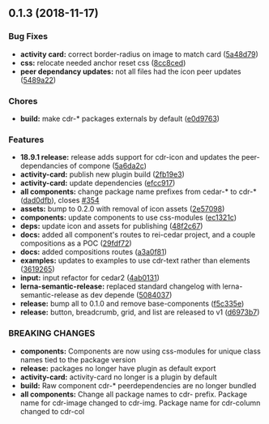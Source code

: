 <a name="0.1.3"></a>
## 0.1.3 (2018-11-17)


### Bug Fixes

* **activity card:** correct border-radius on image to match card ([5a48d79](https://github.com/rei/rei-cedar/commit/5a48d79))
* **css:** relocate needed anchor reset css ([8cc8ced](https://github.com/rei/rei-cedar/commit/8cc8ced))
* **peer dependancy updates:** not all files had the icon peer updates ([5489a22](https://github.com/rei/rei-cedar/commit/5489a22))


### Chores

* **build:** make cdr-* packages externals by default ([e0d9763](https://github.com/rei/rei-cedar/commit/e0d9763))


### Features

* **18.9.1 release:** release adds support for cdr-icon and updates the peer-dependancies of compone ([5a6da2c](https://github.com/rei/rei-cedar/commit/5a6da2c))
* **activity-card:** publish new plugin build ([2fb19e3](https://github.com/rei/rei-cedar/commit/2fb19e3))
* **activity-card:** update dependencies ([efcc917](https://github.com/rei/rei-cedar/commit/efcc917))
* **all components:** change package name prefixes from cedar-* to cdr-* ([dad0dfb](https://github.com/rei/rei-cedar/commit/dad0dfb)), closes [#354](https://github.com/rei/rei-cedar/issues/354)
* **assets:** bump to 0.2.0 with removal of icon assets ([2e57098](https://github.com/rei/rei-cedar/commit/2e57098))
* **components:** update components to use css-modules ([ec1321c](https://github.com/rei/rei-cedar/commit/ec1321c))
* **deps:** update icon and assets for publishing ([48f2c67](https://github.com/rei/rei-cedar/commit/48f2c67))
* **docs:** added all component's routes to rei-cedar project, and a couple compositions as a POC ([29fdf72](https://github.com/rei/rei-cedar/commit/29fdf72))
* **docs:** added compositions routes ([a3a0f81](https://github.com/rei/rei-cedar/commit/a3a0f81))
* **examples:** updates to examples to use cdr-text rather than elements ([3619265](https://github.com/rei/rei-cedar/commit/3619265))
* **input:** input refactor for cedar2 ([4ab0131](https://github.com/rei/rei-cedar/commit/4ab0131))
* **lerna-semantic-release:** replaced standard changelog with lerna-semantic-release as dev depende ([5084037](https://github.com/rei/rei-cedar/commit/5084037))
* **release:** bump all to 0.1.0 and remove base-components ([f5c335e](https://github.com/rei/rei-cedar/commit/f5c335e))
* **release:** button, breadcrumb, grid, and list are released to v1 ([d6973b7](https://github.com/rei/rei-cedar/commit/d6973b7))


### BREAKING CHANGES

* **components:** Components are now using css-modules for unique class names tied to the package version
* **release:** packages no longer have plugin as default export
* **activity-card:** activity-card no longer is a plugin by default
* **build:** Raw component cdr-* peerdependencies are no longer bundled
* **all components:** Change all package names to cdr- prefix. Package name for cdr-image changed to cdr-img. Package name
for cdr-column changed to cdr-col



